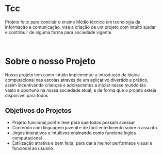# Tcc

<p> Projeto feito para concluir o ensino Médio técnico em tecnologia da informação e comunicação, visa a criação de um projeto com intuito ajudar e contribuir de alguma forma para sociedade vigente.</p>
<br>
<h1>Sobre o nosso Projeto</h1>
<p> Nosso projeto tem como intuito implementar a introdução da lógica computacional nas escolas através de um aplicativo divertido e prático, assim incentivando crianças e adolescentes a iniciar nesse mundo tão vasto e oportuno na nossa sociedade atual, e de forma que o projeto esteja disponivel para todos</p>

<h2>Objetivos do Projetos</h2>
<ul> 
<li>Projeto funcional,porém leve para que todos possam acessar </li>
<li>Conteúdo com linguagem juvenil e de fácil entedimento sobre o assunto </li>
<li>Jogos interativos e intuitivos ensinando como funciona logica computacional </li>

<li>Estilização atrativa e bem feita, para dar a melhor performace visual e funcional ao usuario </li>

